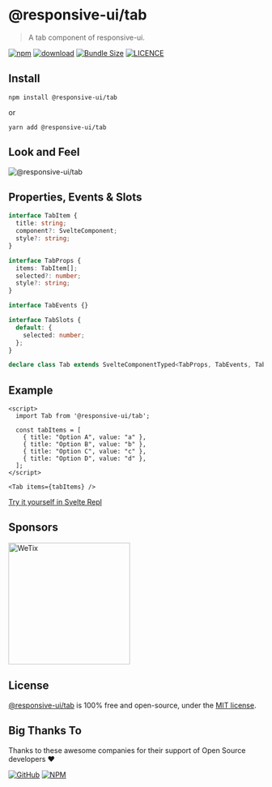 # @responsive-ui/tab

> A tab component of responsive-ui.

<p>

[![npm](https://img.shields.io/npm/v/@responsive-ui/tab.svg)](https://www.npmjs.com/package/@responsive-ui/tab)
[![download](https://img.shields.io/npm/dw/@responsive-ui/tab.svg)](https://www.npmjs.com/package/@responsive-ui/tab)
[![Bundle Size](https://badgen.net/bundlephobia/minzip/%40responsive-ui%2Ftab)](https://bundlephobia.com/result?p=@responsive-ui/tab)
[![LICENCE](https://img.shields.io/github/license/wetix/responsive-ui)](https://github.com/wetix/responsive-ui/blob/master/LICENSE)

</p>

## Install

```console
npm install @responsive-ui/tab
```

or

```console
yarn add @responsive-ui/tab
```

## Look and Feel

<img src="https://user-images.githubusercontent.com/28108597/104733087-28142400-5779-11eb-9f5a-9957edcaa495.png"
alt="@responsive-ui/tab" />

## Properties, Events & Slots

```ts
interface TabItem {
  title: string;
  component?: SvelteComponent;
  style?: string;
}

interface TabProps {
  items: TabItem[];
  selected?: number;
  style?: string;
}

interface TabEvents {}

interface TabSlots {
  default: {
    selected: number;
  };
}

declare class Tab extends SvelteComponentTyped<TabProps, TabEvents, TabSlots> {}
```

## Example

```svelte
<script>
  import Tab from '@responsive-ui/tab';

  const tabItems = [
    { title: "Option A", value: "a" },
    { title: "Option B", value: "b" },
    { title: "Option C", value: "c" },
    { title: "Option D", value: "d" },
  ];
</script>

<Tab items={tabItems} />
```

[Try it yourself in Svelte Repl](https://svelte.dev/repl/95ab0950fa2740bea8b2338a497c46cf?version=latest)

## Sponsors

<img src="https://asset.wetix.my/images/logo/wetix.png" alt="WeTix" width="240px">

## License

[@responsive-ui/tab](https://github.com/wetix/responsive-ui/tree/master/components/tab) is 100% free and open-source, under the [MIT license](https://github.com/wetix/responsive-ui/blob/master/LICENSE).

## Big Thanks To

Thanks to these awesome companies for their support of Open Source developers ❤

[![GitHub](https://jstools.dev/img/badges/github.svg)](https://github.com/open-source)
[![NPM](https://jstools.dev/img/badges/npm.svg)](https://www.npmjs.com/)

